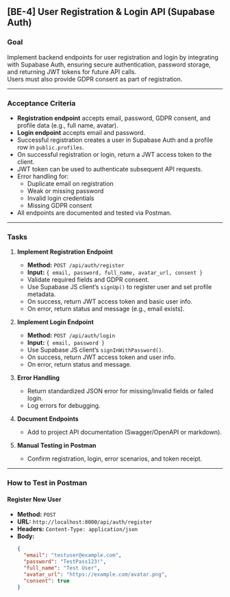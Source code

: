 ## [BE-4] User Registration & Login API (Supabase Auth)

### Goal

Implement backend endpoints for user registration and login by integrating with Supabase Auth, ensuring secure authentication, password storage, and returning JWT tokens for future API calls.  
Users must also provide GDPR consent as part of registration.

---

### Acceptance Criteria

- **Registration endpoint** accepts email, password, GDPR consent, and profile data (e.g., full name, avatar).
- **Login endpoint** accepts email and password.
- Successful registration creates a user in Supabase Auth and a profile row in `public.profiles`.
- On successful registration or login, return a JWT access token to the client.
- JWT token can be used to authenticate subsequent API requests.
- Error handling for:
  - Duplicate email on registration
  - Weak or missing password
  - Invalid login credentials
  - Missing GDPR consent
- All endpoints are documented and tested via Postman.

---

### Tasks

1. **Implement Registration Endpoint**

   - **Method:** `POST /api/auth/register`
   - **Input:** `{ email, password, full_name, avatar_url, consent }`
   - Validate required fields and GDPR consent.
   - Use Supabase JS client’s `signUp()` to register user and set profile metadata.
   - On success, return JWT access token and basic user info.
   - On error, return status and message (e.g., email exists).

2. **Implement Login Endpoint**

   - **Method:** `POST /api/auth/login`
   - **Input:** `{ email, password }`
   - Use Supabase JS client’s `signInWithPassword()`.
   - On success, return JWT access token and user info.
   - On error, return status and message.

3. **Error Handling**

   - Return standardized JSON error for missing/invalid fields or failed login.
   - Log errors for debugging.

4. **Document Endpoints**

   - Add to project API documentation (Swagger/OpenAPI or markdown).

5. **Manual Testing in Postman**
   - Confirm registration, login, error scenarios, and token receipt.

---

### How to Test in Postman

#### **Register New User**

- **Method:** `POST`
- **URL:** `http://localhost:8000/api/auth/register`
- **Headers:** `Content-Type: application/json`
- **Body:**
  ```json
  {
    "email": "testuser@example.com",
    "password": "TestPass123!",
    "full_name": "Test User",
    "avatar_url": "https://example.com/avatar.png",
    "consent": true
  }
  ```
